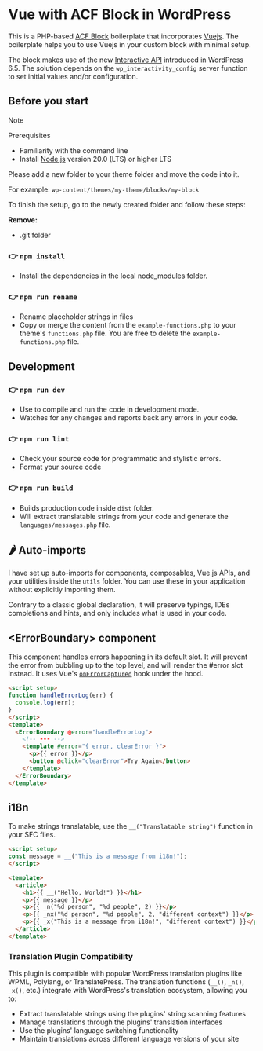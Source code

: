 # Vue with ACF Block in WordPress

This is a PHP-based [ACF Block](https://www.advancedcustomfields.com/resources/blocks/) boilerplate that incorporates [Vuejs](https://vuejs.org).
The boilerplate helps you to use Vuejs in your custom block with minimal setup.

The block makes use of the new [Interactive API](https://developer.wordpress.org/block-editor/reference-guides/interactivity-api/api-reference/#server-functions) introduced in WordPress 6.5.
The solution depends on the `wp_interactivity_config` server function to set initial values and/or configuration.

## Before you start

> [!NOTE]
> Prerequisites
> * Familiarity with the command line
> * Install [Node.js](https://nodejs.org/en) version 20.0 (LTS) or higher LTS

Please add a new folder to your theme folder and move the code into it.

For example: `wp-content/themes/my-theme/blocks/my-block`

To finish the setup, go to the newly created folder and follow these steps:

**Remove:**
* .git folder

### 👉  `npm install`
* Install the dependencies in the local node_modules folder.

### 👉  `npm run rename`
* Rename placeholder strings in files
* Copy or merge the content from the `example-functions.php` to your theme's `functions.php` file. You are free to delete the `example-functions.php` file.

## Development

### 👉  `npm run dev`
* Use to compile and run the code in development mode.
* Watches for any changes and reports back any errors in your code.
  
### 👉  `npm run lint`
* Check your source code for programmatic and stylistic errors. 
* Format your source code

### 👉  `npm run build`
- Builds production code inside `dist` folder.
- Will extract translatable strings from your code and generate the `languages/messages.php` file.

## 🌶️ Auto-imports

I have set up auto-imports for components, composables, Vue.js APIs, and your utilities inside the ``utils`` folder. You can use these in your application without explicitly importing them.

Contrary to a classic global declaration, it will preserve typings, IDEs completions and hints, and only includes what is used in your code.

## &lt;ErrorBoundary&gt; component

This component handles errors happening in its default slot. It will prevent the error from bubbling up to the top level, and will render the #error slot instead.
It uses Vue's [`onErrorCaptured`](https://vuejs.org/api/composition-api-lifecycle.html#onerrorcaptured) hook under the hood.

```html
<script setup>
function handleErrorLog(err) {
  console.log(err);
}
</script>
<template>
  <ErrorBoundary @error="handleErrorLog">
    <!-- --- -->
    <template #error="{ error, clearError }">
      <p>{{ error }}</p>
      <button @click="clearError">Try Again</button>
    </template>
  </ErrorBoundary>
</template>
```

## i18n

To make strings translatable, use the `__("Translatable string")` function in your SFC files.

```html
<script setup>
const message = __("This is a message from i18n!");
</script>

<template>
  <article>
    <h1>{{ __("Hello, World!") }}</h1>
    <p>{{ message }}</p>
    <p>{{ _n("%d person", "%d people", 2) }}</p>
    <p>{{ _nx("%d person", "%d people", 2, "different context") }}</p>
    <p>{{ _x("This is a message from i18n!", "different context") }}</p>
  </article>
</template>
```

### Translation Plugin Compatibility

This plugin is compatible with popular WordPress translation plugins like WPML, Polylang, or TranslatePress. The translation functions (`__()`, `_n()`, `_x()`, etc.) integrate with WordPress's translation ecosystem, allowing you to:

- Extract translatable strings using the plugins' string scanning features
- Manage translations through the plugins' translation interfaces
- Use the plugins' language switching functionality
- Maintain translations across different language versions of your site
